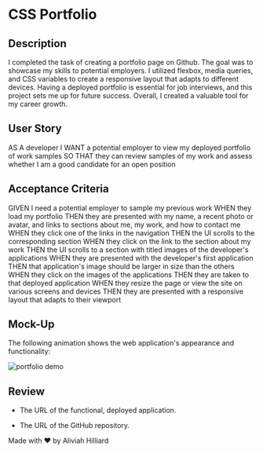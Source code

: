 # CSS Portfolio

## Description

I completed the task of creating a portfolio page on Github. The goal was to showcase my
skills to potential employers. I utilized flexbox, media queries, and CSS variables
to create a responsive layout that adapts to different devices. Having a deployed portfolio is
essential for job interviews, and this project sets me up for future success. Overall, I created
a valuable tool for my career growth.

## User Story

AS A developer
I WANT a potential employer to view my deployed portfolio of work samples
SO THAT they can review samples of my work and assess whether I am a good candidate for an open position

## Acceptance Criteria

GIVEN I need a potential employer to sample my previous work
WHEN they load my portfolio
THEN they are presented with my name, a recent photo or avatar, and links to sections about me, my work, and how to contact me
WHEN they click one of the links in the navigation
THEN the UI scrolls to the corresponding section
WHEN they click on the link to the section about my work
THEN the UI scrolls to a section with titled images of the developer's applications
WHEN they are presented with the developer's first application
THEN that application's image should be larger in size than the others
WHEN they click on the images of the applications
THEN they are taken to that deployed application
WHEN they resize the page or view the site on various screens and devices
THEN they are presented with a responsive layout that adapts to their viewport

## Mock-Up

The following animation shows the web application's appearance and functionality:

![portfolio demo]()

## Review 

* The URL of the functional, deployed application.

* The URL of the GitHub repository.

Made with ❤ by Aliviah Hilliard 
